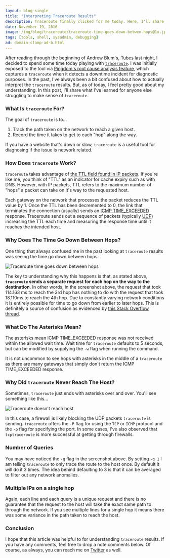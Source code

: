 ```yaml
---
layout: blog-single
title: "Interpreting Traceroute Results"
description: Traceroute finally clicked for me today. Here, I'll share what I learned along the way.
date: November 19, 2016
image: /img/blog/traceroute/traceroute-time-goes-down-betwen-hops@1x.jpg
tags: [tools, shell, sysadmin, debugging]
ad: domain-clamp-ad-b.html
---
```


After reading through the beginning of Andrew Blum's, [Tubes](https://www.amazon.com/Tubes-Journey-Internet-Andrew-Blum/dp/0061994952) last night, I decided to spend some time today playing with [`traceroute`](https://en.wikipedia.org/wiki/Traceroute). I was initially exposed to the tool via [Pingdom's root cause analysis feature](https://www.pingdom.com/resources/tutorials/downtime-root-cause), which captures a `traceroute` when it detects a downtime incident for diagnostic purposes. In the past, I've always been a bit confused about how to actually interpret the `traceroute` results. But, as of today, I feel pretty good about my understanding. In this post, I'll share what I've learned for anyone else struggling to make sense of `traceroute`.

<!-- excerpt_separator -->

### What Is `traceroute` For?

The goal of `traceroute` is to... 

1. Track the path taken on the network to reach a given host.
2. Record the time it takes to get to each "hop" along the way. 

If you have a website that's down or slow, `traceroute` is a useful tool for diagnosing if the issue is network related.

### How Does `traceroute` Work?

`traceroute` takes advantage of [the TTL field found in IP packets](https://en.wikipedia.org/wiki/Time_to_live#IP_packets). If you're like me, you think of "TTL" as an indicator for cache expiry such as with DNS. However, with IP packets, TTL refers to the maximum number of "hops" a packet can take on it's way to the requested host. 

Each gateway on the network that processes the packet reduces the TTL value by 1. Once the TTL has been decremented to 0, the link that terminates the connection (usually) sends an [ICMP TIME_EXCEEDED](https://en.wikipedia.org/wiki/Internet_Control_Message_Protocol#Time_exceeded) response. Traceroute sends out a sequence of packets (typically [UDP](https://en.wikipedia.org/wiki/Internet_Control_Message_Protocol#Time_exceeded)) increasing the TTL each time and measuring the response time until it reaches the intended host.

### Why Does The Time Go Down Between Hops?

One thing that always confused me in the past looking at `traceroute` results was seeing the time go down between hops.

<img
  class="rounded shadow"
  src="/img/blog/traceroute/traceroute-time-goes-down-betwen-hops@1x.jpg"
  srcset="/img/blog/traceroute/traceroute-time-goes-down-betwen-hops@1x.jpg 1x, /img/blog/traceroute/traceroute-time-goes-down-betwen-hops@2x.jpg 2x"
  alt="Traceroute time goes down between hops">

The key to understanding why this happens is that, as stated above, **`traceroute` sends a separate request for each hop on the way to the destination**. In other words, in the screenshot above, the request that took 114.163 ms to reach the 3rd hop has nothing to do with the request that took 18.110ms to reach the 4th hop. Due to constantly varying network conditions it is entirely possible for time to go down from earlier to later hops. This is definitely a source of confusion as evidenced by [this Stack Overflow thread](http://stackoverflow.com/questions/26206811/why-do-traceroute-times-sometimes-go-down-between-hops).

### What Do The Asterisks Mean?

The asterisks mean ICMP TIME_EXCEEDED response was not received within the allowed wait time. Wait time for `traceroute` defaults to 5 seconds, but can be modified by supplying the `-w` flag when running the command. 

It is not uncommon to see hops with asterisks in the middle of a `traceroute` as there are many gateways that simply don't return the ICMP TIME_EXCEEDED response.

### Why Did `traceroute` Never Reach The Host?

Sometimes, `traceroute` just ends with asterisks over and over. You'll see something like this...

<img
  class="rounded shadow"
  src="/img/blog/traceroute/traceroute-never-reaches-host@1x.jpg"
  srcset="/img/blog/traceroute/traceroute-never-reaches-host@1x.jpg 1x, /img/blog/traceroute/traceroute-never-reaches-host@2x.jpg 2x"
  alt="Traceroute doesn't reach host">

In this case, a firewall is likely blocking the UDP packets `traceroute` is sending. `traceroute` offers the `-P` flag for using the `TCP` or `ICMP` protocol and the `-p` flag for specifying the port. In some cases, I've also observed that `tcptraceroute` is more successful at getting through firewalls.

### Number of Queries

You may have noticed the `-q` flag in the screenshot above. By setting `-q 1` I am telling `traceroute` to only trace the route to the host once. By default it will do it 3 times. The idea behind defaulting to 3 is that it can be averaged to filter out any network anomalies.

### Multiple IPs on a single hop

Again, each line and each query is a unique request and there is no guarantee that the request to the host will take the exact same path to through the network. If you see multiple lines for a single hop it means there was some variance in the path taken to reach the host.

### Conclusion

I hope that this article was helpful to for understanding `traceroute` results. If you have any comments, feel free to drop a note comments below. Of course, as always, you can reach me on [Twitter](http://twitter.com/maxpchadwick) as well.
